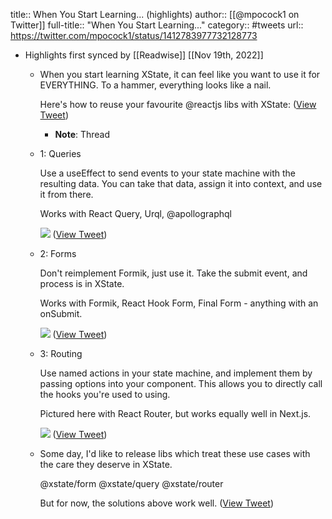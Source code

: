 title:: When You Start Learning... (highlights)
author:: [[@mpocock1 on Twitter]]
full-title:: "When You Start Learning..."
category:: #tweets
url:: https://twitter.com/mpocock1/status/1412783977732128773

- Highlights first synced by [[Readwise]] [[Nov 19th, 2022]]
	- When you start learning XState, it can feel like you want to use it for EVERYTHING. To a hammer, everything looks like a nail.
	  
	  Here's how to reuse your favourite @reactjs libs with XState: ([View Tweet](https://twitter.com/mpocock1/status/1412783965182832642))
		- **Note**: Thread
	- 1: Queries
	  
	  Use a useEffect to send events to your state machine with the resulting data. You can take that data, assign it into context, and use it from there.
	  
	  Works with React Query, Urql, @apollographql 
	  
	  ![](https://pbs.twimg.com/media/E5s07SsWEAIuhB8.jpg) ([View Tweet](https://twitter.com/mpocock1/status/1412783968114692102))
	- 2: Forms
	  
	  Don't reimplement Formik, just use it. Take the submit event, and process is in XState.
	  
	  Works with Formik, React Hook Form, Final Form - anything with an onSubmit. 
	  
	  ![](https://pbs.twimg.com/media/E5s14zJWEAQSmaH.jpg) ([View Tweet](https://twitter.com/mpocock1/status/1412783971801444356))
	- 3: Routing
	  
	  Use named actions in your state machine, and implement them by passing options into your component. This allows you to directly call the hooks you're used to using.
	  
	  Pictured here with React Router, but works equally well in Next.js. 
	  
	  ![](https://pbs.twimg.com/media/E5s2275XwAESOGe.jpg) ([View Tweet](https://twitter.com/mpocock1/status/1412783975857373188))
	- Some day, I'd like to release libs which treat these use cases with the care they deserve in XState.
	  
	  @xstate/form
	  @xstate/query
	  @xstate/router
	  
	  But for now, the solutions above work well. ([View Tweet](https://twitter.com/mpocock1/status/1412783977732128773))